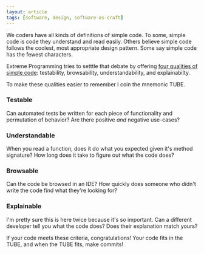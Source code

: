```yaml
---
layout: article
tags: [software, design, software-as-craft]
---
```


We coders have all kinds of definitions of simple code. To some, simple code is
code they understand and read easily. Others believe simple code follows the
coolest, most appropriate design pattern. Some say simple code has the fewest
characters.

Extreme Programming tries to setttle that debate by offering [four qualities of
simple code](http://www.extremeprogramming.org/rules/simple.html): testability,
browsability, understandability, and explainabilty.

To make these qualities easier to remember I coin the mnemonic TUBE.

### Testable
Can automated tests be written for each piece of functionality and permutation
of behavior? Are there positive *and* negative use-cases?

### Understandable
When you read a function, does it do what you expected given it's method
signature? How long does it take to figure out what the code does?

### Browsable
Can the code be browsed in an IDE? How quickly does someone who didn't write the
code find what they're looking for?

### Explainable
I'm pretty sure this is here twice because it's so important. Can a different
developer tell you what the code does? Does their explanation match yours?

If your code meets these criteria, congratulations! Your code fits in the TUBE,
and when the TUBE fits, make commits!
